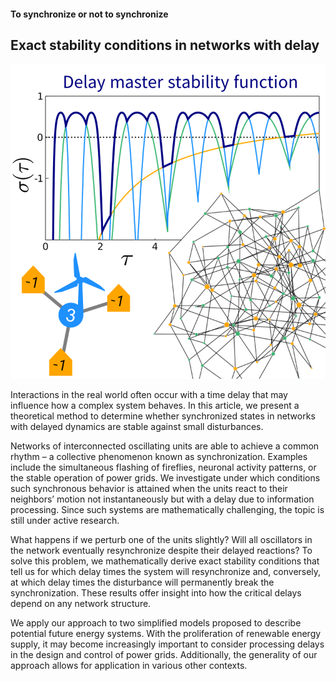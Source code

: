 #### To synchronize or not to synchronize

<style>
h1 {
    margin: 0px 0px 0px 0px;
    padding: 0px 0px 0px 0px;}
</style>

## Exact stability conditions in networks with delay

<p align="center"><img src="https://github.com/reykboerner/delay-networks/blob/master/info/LL17070W_keyimage.png"></p>

Interactions in the real world often occur with a time delay that may influence how a complex system behaves.  In this article, we present a theoretical method to determine whether synchronized states in networks with delayed dynamics are stable against small disturbances.

Networks of interconnected oscillating units are able to achieve a common rhythm – a collective phenomenon known as synchronization. Examples include the simultaneous flashing of fireflies, neuronal activity patterns, or the stable operation of power grids. We investigate under which conditions such synchronous behavior is attained when the units react to their neighbors’ motion not instantaneously but with a delay due to information processing. Since such systems are mathematically challenging, the topic is still under active research.

What happens if we perturb one of the units slightly? Will all oscillators in the network eventually resynchronize despite their delayed reactions? To solve this problem, we mathematically derive exact stability conditions that tell us for which delay times the system will resynchronize and, conversely, at which delay times the disturbance will permanently break the synchronization. These results offer insight into how the critical delays depend on any network structure.

We apply our approach to two simplified models proposed to describe potential future energy systems. With the proliferation of renewable energy supply, it may become increasingly important to consider processing delays in the design and control of power grids. Additionally, the generality of our approach allows for application in various other contexts.
